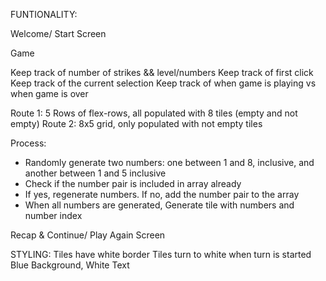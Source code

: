 FUNTIONALITY:

Welcome/ Start Screen

Game

Keep track of number of strikes && level/numbers
Keep track of first click
Keep track of the current selection
Keep track of when game is playing vs when game is over

Route 1: 5 Rows of flex-rows, all populated with 8 tiles (empty and not empty)
<COMPLETED>Route 2: 8x5 grid, only populated with not empty tiles

<COMPLETED>Process:

-   Randomly generate two numbers: one between 1 and 8, inclusive, and another between 1 and 5 inclusive
-   Check if the number pair is included in array already
-   If yes, regenerate numbers. If no, add the number pair to the array
-   When all numbers are generated, Generate tile with numbers and number index

Recap & Continue/ Play Again Screen

STYLING:
<COMPLETED>Tiles have white border
Tiles turn to white when turn is started
<COMPLETED>Blue Background, White Text

